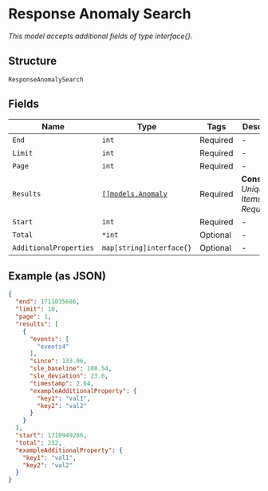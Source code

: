 
# Response Anomaly Search

*This model accepts additional fields of type interface{}.*

## Structure

`ResponseAnomalySearch`

## Fields

| Name | Type | Tags | Description |
|  --- | --- | --- | --- |
| `End` | `int` | Required | - |
| `Limit` | `int` | Required | - |
| `Page` | `int` | Required | - |
| `Results` | [`[]models.Anomaly`](../../doc/models/anomaly.md) | Required | **Constraints**: *Unique Items Required* |
| `Start` | `int` | Required | - |
| `Total` | `*int` | Optional | - |
| `AdditionalProperties` | `map[string]interface{}` | Optional | - |

## Example (as JSON)

```json
{
  "end": 1711035686,
  "limit": 10,
  "page": 1,
  "results": [
    {
      "events": [
        "events4"
      ],
      "since": 133.06,
      "sle_baseline": 108.54,
      "sle_deviation": 23.0,
      "timestamp": 2.64,
      "exampleAdditionalProperty": {
        "key1": "val1",
        "key2": "val2"
      }
    }
  ],
  "start": 1710949286,
  "total": 232,
  "exampleAdditionalProperty": {
    "key1": "val1",
    "key2": "val2"
  }
}
```

